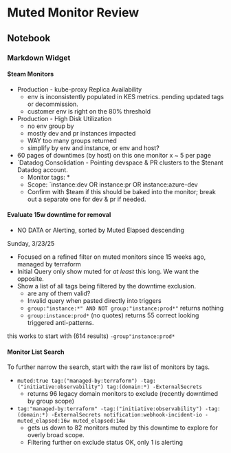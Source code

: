 # Muted Monitor Review

## Notebook

### Markdown Widget

#### $team Monitors

- Production - kube-proxy Replica Availability
  - env is inconsistently populated in KES metrics. pending updated tags or decommission.
  - customer env is right on the 80% threshold
- Production - High Disk Utilization
  - no env group by
  - mostly dev and pr instances impacted
  - WAY too many groups returned
  - simplify by env and instance, or env and host?
- 60 pages of downtimes (by host) on this one monitor x ~ 5 per page
- `Datadog Consolidation - Pointing devspace & PR clusters to the $tenant Datadog account.
  - Monitor tags: *
  - Scope: `instance:dev OR instance:pr OR instance:azure-dev
  - Confirm with $team if this should be baked into the monitor; break out a separate one for dev & pr if needed.

#### Evaluate 15w downtime for removal

- NO DATA or Alerting, sorted by Muted Elapsed descending

Sunday, 3/23/25

- Focused on a refined filter on muted monitors since 15 weeks ago, managed by terraform
- Initial Query only show muted for *at least* this long. We want the opposite.
- Show a list of all tags being filtered by the downtime exclusion.
  - are any of them valid?
  - Invalid query when pasted directly into triggers
  - `group:"instance:*" AND NOT group:"instance:prod*"` returns nothing
  - `group:instance:prod*` (no quotes) returns 55 correct looking triggered anti-patterns.

this works to start with (614 results) `-group"instance:prod*`

#### Monitor List Search

To further narrow the search, start with the raw list of monitors by tags.

- `muted:true tag:("managed-by:terraform") -tag:("initiative:observability") tag:(domain:*) -ExternalSecrets`
  - returns 96 legacy domain monitors to exclude (recently downtimed by group scope)
- `tag:"managed-by:terraform" -tag:("initiative:observability") -tag:(domain:*) -ExternalSecrets notification:webhook-incident-io -muted_elapsed:16w muted_elapsed:14w`
  - gets us down to 82 monitors muted by this downtime to explore for overly broad scope.
  - Filtering further on exclude status OK, only 1 is alerting
